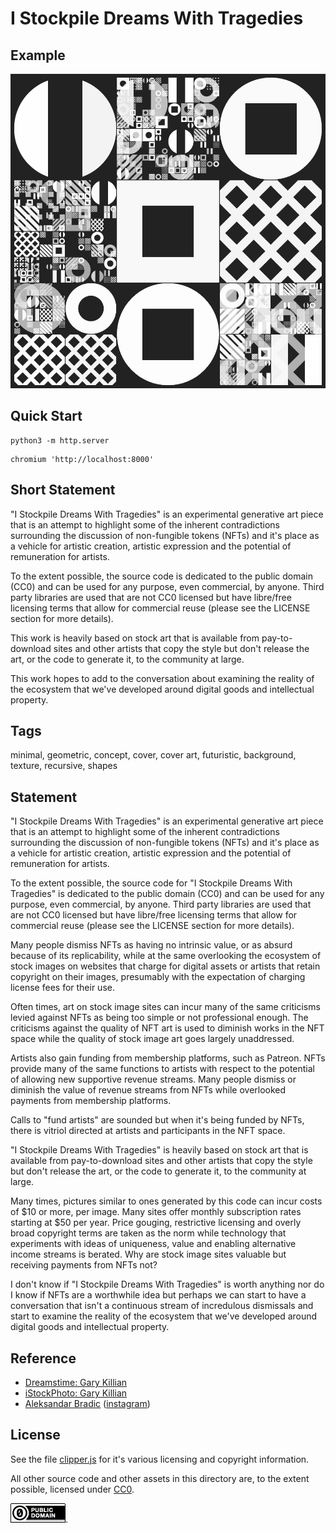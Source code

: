 I Stockpile Dreams With Tragedies
===

Example
---

[![sample image](../img/stockpile-dream-tragedies_0.png)](https://github.com/abetusk/iao/tree/main/i-stockpile-dreams-with-tragedies_iteration-0)

Quick Start
---

```
python3 -m http.server
```

```
chromium 'http://localhost:8000'
```

Short Statement
---

"I Stockpile Dreams With Tragedies" is an experimental generative art piece that is an attempt to highlight some of the inherent contradictions surrounding the discussion of non-fungible tokens (NFTs) and it's place as a vehicle for artistic creation, artistic expression and the potential of remuneration for artists.

To the extent possible, the source code is dedicated to the public domain (CC0) and can be used for any purpose, even commercial, by anyone. Third party libraries are used that are not CC0 licensed but have libre/free licensing terms that allow for commercial reuse (please see the LICENSE section for more details).

This work is heavily based on stock art that is available from pay-to-download sites and other artists that copy the style but don't release the art, or the code to generate it, to the community at large.

This work hopes to add to the conversation about examining the reality of the ecosystem that we've developed around digital goods and intellectual property.

Tags
---

minimal, geometric, concept, cover, cover art, futuristic, background, texture, recursive, shapes

Statement
---

"I Stockpile Dreams With Tragedies"
is an experimental generative art piece
that is an attempt to highlight
some of the inherent contradictions
surrounding the discussion of non-fungible
tokens (NFTs) and it's place as a vehicle
for artistic creation, artistic expression
and the potential of remuneration for artists.

To the extent possible,
the source code for
"I Stockpile Dreams With Tragedies"
is dedicated to the public domain (CC0)
and can be used for any purpose, even commercial,
by anyone.
Third party libraries are used that are not CC0
licensed but have libre/free licensing terms
that allow for commercial reuse (please see
the LICENSE section for more details).

Many people dismiss NFTs as having no intrinsic
value, or as absurd because of its
replicability, while at the same overlooking the
ecosystem of stock images on websites that
charge for digital assets or artists that retain
copyright on their images, presumably with the
expectation of charging license fees for their
use.

Often times, art on stock image sites can
incur many of the same criticisms levied
against NFTs as being too simple or not
professional enough.
The criticisms against the quality of NFT
art is used to diminish works in the NFT space while
the quality of stock image art goes largely
unaddressed.

Artists also gain funding from membership
platforms, such as Patreon.
NFTs provide many of the same functions
to artists with respect to the potential
of allowing new supportive revenue streams.
Many people dismiss or diminish the value
of revenue streams from NFTs while
overlooked payments from membership platforms.

Calls to "fund artists" are sounded but
when it's being funded by NFTs, there is vitriol
directed at artists and participants in the NFT
space.

"I Stockpile Dreams With Tragedies" is heavily
based on stock art that is available from
pay-to-download sites and other artists
that copy the style but don't release the
art, or the code to generate it, to the community
at large.

Many times, pictures similar to
ones generated by this code can incur costs of $10
or more, per image.
Many sites offer monthly subscription rates starting
at $50 per year.
Price gouging, restrictive licensing and overly
broad copyright terms are taken as the norm
while technology that experiments with ideas
of uniqueness, value and enabling alternative
income streams is berated.
Why are stock image sites valuable but receiving payments
from NFTs not?

I don't know if "I Stockpile Dreams With Tragedies"
is worth anything nor do I know if NFTs are
a worthwhile idea but perhaps we can start
to have a conversation that isn't a continuous
stream of incredulous dismissals and start to examine
the reality of the ecosystem that we've developed
around digital goods and intellectual property.

Reference
---

* [Dreamstime: Gary Killian](https://www.dreamstime.com/stock-illustration-vector-minimal-covers-procedural-design-futuristic-minimalistic-layout-conceptual-generative-background-journal-vector-minimal-image99452072)
* [iStockPhoto: Gary Killian](https://www.istockphoto.com/vector/vector-minimal-covers-procedural-design-futuristic-minimalistic-layout-conceptual-gm954662046-260653001)
* [Aleksandar Bradic](https://ello.co/randomwalks) ([instagram](https://www.instagram.com/alek/))


License
---

See the file [clipper.js](clipper.js) for it's various licensing and copyright information.

All other source code and other assets in this directory are, to the extent possible, licensed
under [CC0](https://creativecommons.org/publicdomain/zero/1.0/).

![CC0](../img/cc0_88x31.png).
